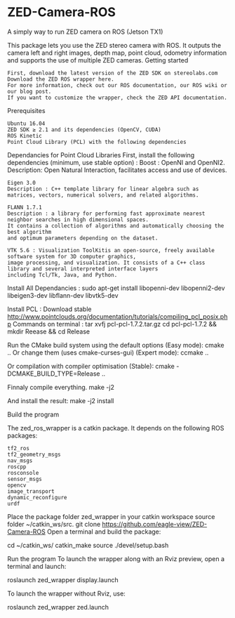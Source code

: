 # ZED-Camera-ROS
A simply way to run ZED camera on ROS (Jetson TX1)

This package lets you use the ZED stereo camera with ROS. It outputs the camera left and right images, depth map, point cloud, odometry information and supports the use of multiple ZED cameras.
Getting started

    First, download the latest version of the ZED SDK on stereolabs.com
    Download the ZED ROS wrapper here.
    For more information, check out our ROS documentation, our ROS wiki or our blog post. 
    If you want to customize the wrapper, check the ZED API documentation.

Prerequisites

    Ubuntu 16.04
    ZED SDK ≥ 2.1 and its dependencies (OpenCV, CUDA)
    ROS Kinetic
    Point Cloud Library (PCL) with the following dependencies
    
Dependancies for Point Cloud Libraries
   First, install the following dependencies (minimum, use stable option) :
    Boost : OpenNI and OpenNI2.
    Description: Open Natural Interaction, facilitates access and use of devices.
    
    Eigen 3.0
    Description : C++ template library for linear algebra such as matrices, vectors, numerical solvers, and related algorithms.
    
    FLANN 1.7.1
    Description : a library for performing fast approximate nearest neighbor searches in high dimensional spaces. 
    It contains a collection of algorithms and automatically choosing the best algorithm 
    and optimum parameters depending on the dataset.
    
    VTK 5.6 : Visualization ToolKitis an open-source, freely available software system for 3D computer graphics, 
    image processing, and visualization. It consists of a C++ class library and several interpreted interface layers
    including Tcl/Tk, Java, and Python.
 
 Install All Dependancies :
    sudo apt-get install libopenni-dev libopenni2-dev libeigen3-dev libflann-dev libvtk5-dev
 
  Install PCL :
Download stable http://www.pointclouds.org/documentation/tutorials/compiling_pcl_posix.php
Commands on terminal :
  tar xvfj pcl-pcl-1.7.2.tar.gz
  cd pcl-pcl-1.7.2 && mkdir Reease && cd Release
  
Run the CMake build system using the default options (Easy mode):
  cmake ..
Or change them (uses cmake-curses-gui) (Expert mode):
  ccmake ..

Or compilation with compiler optimisation (Stable):
  cmake -DCMAKE_BUILD_TYPE=Release ..

Finnaly compile everything.
  make -j2

And install the result:
  make -j2 install


Build the program

The zed_ros_wrapper is a catkin package. It depends on the following ROS packages:

    tf2_ros
    tf2_geometry_msgs
    nav_msgs
    roscpp
    rosconsole
    sensor_msgs
    opencv
    image_transport
    dynamic_reconfigure
    urdf

Place the package folder zed_wrapper in your catkin workspace source folder ~/catkin_ws/src.
  git clone https://github.com/eagle-view/ZED-Camera-ROS
Open a terminal and build the package:

  cd ~/catkin_ws/
  catkin_make
  source ./devel/setup.bash

Run the program
To launch the wrapper along with an Rviz preview, open a terminal and launch:

roslaunch zed_wrapper display.launch

To launch the wrapper without Rviz, use:

roslaunch zed_wrapper zed.launch
